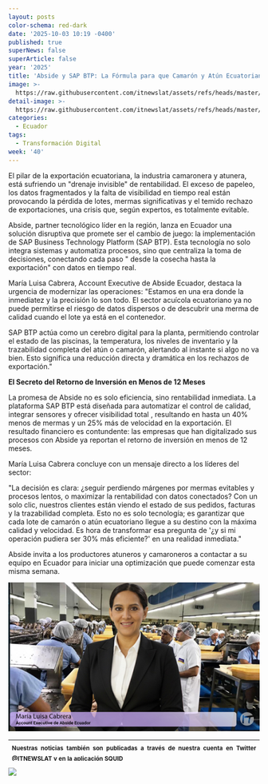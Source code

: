 ```yaml
---
layout: posts
color-schema: red-dark
date: '2025-10-03 10:19 -0400'
published: true
superNews: false
superArticle: false
year: '2025'
title: 'Abside y SAP BTP: La Fórmula para que Camarón y Atún Ecuatoriano Crezca 30%'
image: >-
  https://raw.githubusercontent.com/itnewslat/assets/refs/heads/master/img/540x320/Maria-Luisa-Cabrera-p.jpg
detail-image: >-
  https://raw.githubusercontent.com/itnewslat/assets/refs/heads/master/img/1024x680/Maria-Luisa-Cabrera-g.jpg
categories:
  - Ecuador
tags:
  - Transformación Digital
week: '40'
---
```

El pilar de la exportación ecuatoriana, la industria camaronera y atunera, está sufriendo un "drenaje invisible" de rentabilidad. El exceso de papeleo, los datos fragmentados y la falta de visibilidad en tiempo real están provocando la pérdida de lotes, mermas significativas y el temido rechazo de exportaciones, una crisis que, según expertos, es totalmente evitable.

Abside, partner tecnológico líder en la región, lanza en Ecuador una solución disruptiva que promete ser el cambio de juego: la implementación de SAP Business Technology Platform (SAP BTP). Esta tecnología no solo integra sistemas y automatiza procesos, sino que centraliza la toma de decisiones, conectando cada paso " desde la cosecha hasta la exportación" con datos en tiempo real.

María Luisa Cabrera, Account Executive de Abside Ecuador, destaca la urgencia de modernizar las operaciones:
"Estamos en una era donde la inmediatez y la precisión lo son todo. El sector acuícola ecuatoriano ya no puede permitirse el riesgo de datos dispersos o de descubrir una merma de calidad cuando el lote ya está en el contenedor. 

SAP BTP actúa como un cerebro digital para la planta, permitiendo controlar el estado de las piscinas, la temperatura, los niveles de inventario y la trazabilidad completa del atún o camarón, alertando al instante si algo no va bien. Esto significa una reducción directa y dramática en los rechazos de exportación."

**El Secreto del Retorno de Inversión en Menos de 12 Meses**

La promesa de Abside no es solo eficiencia, sino rentabilidad inmediata. La plataforma SAP BTP está diseñada para automatizar el control de calidad, integrar sensores y ofrecer visibilidad total , resultando en hasta un 40% menos de mermas y un 25% más de velocidad en la exportación. El resultado financiero es contundente: las empresas que han digitalizado sus procesos con Abside ya reportan el retorno de inversión en menos de 12 meses.

María Luisa Cabrera concluye con un mensaje directo a los líderes del sector:

"La decisión es clara: ¿seguir perdiendo márgenes por mermas evitables y procesos lentos, o maximizar la rentabilidad con datos conectados? Con un solo clic, nuestros clientes están viendo el estado de sus pedidos, facturas y la trazabilidad completa. Esto no es solo tecnología; es garantizar que cada lote de camarón o atún ecuatoriano llegue a su destino con la máxima calidad y velocidad. Es hora de transformar esa pregunta de '¿y si mi operación pudiera ser 30% más eficiente?' en una realidad inmediata."

Abside invita a los productores atuneros y camaroneros a contactar a su equipo en Ecuador para iniciar una optimización que puede comenzar esta misma semana.

![](https://raw.githubusercontent.com/itnewslat/assets/refs/heads/master/img/540x320/Maria-Luisa-Cabrera-p.jpg)

<table style="height: 42px;" width="569">
<tbody>
<tr>
<td style="text-align: justify;"><sub><strong>Nuestras noticias también son publicadas a través de nuestra cuenta en Twitter <a href="https://twitter.com/itnewslat?lang=es">@ITNEWSLAT</a> y en la aplicación <a href="https://squidapp.co/en/">SQUID</a></strong></sub></td>
</tr>
</tbody>
</table>

<img src="https://tracker.metricool.com/c3po.jpg?hash=56f88a41e39ab42c063cc51676587a04"/>